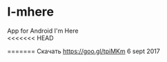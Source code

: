 # I-mhere
App for Android I'm Here  
<<<<<<< HEAD

=======
Скачать https://goo.gl/tpiMKm 6 sept 2017

